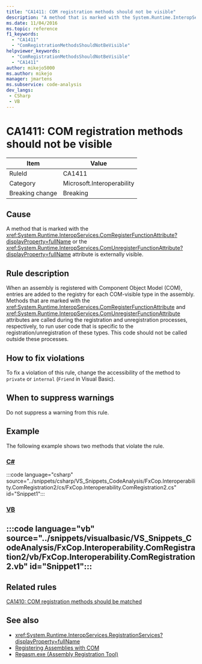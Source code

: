 ```yaml
---
title: "CA1411: COM registration methods should not be visible"
description: "A method that is marked with the System.Runtime.InteropServices.ComRegisterFunctionAttribute or the System.Runtime.InteropServices.ComUnregisterFunctionAttribute attribute is externally visible."
ms.date: 11/04/2016
ms.topic: reference
f1_keywords:
  - "CA1411"
  - "ComRegistrationMethodsShouldNotBeVisible"
helpviewer_keywords:
  - "ComRegistrationMethodsShouldNotBeVisible"
  - "CA1411"
author: mikejo5000
ms.author: mikejo
manager: jmartens
ms.subservice: code-analysis
dev_langs:
 - CSharp
 - VB
---
```

# CA1411: COM registration methods should not be visible


|Item|Value|
|-|-|
|RuleId|CA1411|
|Category|Microsoft.Interoperability|
|Breaking change|Breaking|

## Cause

A method that is marked with the <xref:System.Runtime.InteropServices.ComRegisterFunctionAttribute?displayProperty=fullName> or the <xref:System.Runtime.InteropServices.ComUnregisterFunctionAttribute?displayProperty=fullName> attribute is externally visible.

## Rule description
When an assembly is registered with Component Object Model (COM), entries are added to the registry for each COM-visible type in the assembly. Methods that are marked with the <xref:System.Runtime.InteropServices.ComRegisterFunctionAttribute> and <xref:System.Runtime.InteropServices.ComUnregisterFunctionAttribute> attributes are called during the registration and unregistration processes, respectively, to run user code that is specific to the registration/unregistration of these types. This code should not be called outside these processes.

## How to fix violations
To fix a violation of this rule, change the accessibility of the method to `private` or `internal` (`Friend` in Visual Basic).

## When to suppress warnings
Do not suppress a warning from this rule.

## Example
The following example shows two methods that violate the rule.

### [C#](#tab/csharp)
:::code language="csharp" source="../snippets/csharp/VS_Snippets_CodeAnalysis/FxCop.Interoperability.ComRegistration2/cs/FxCop.Interoperability.ComRegistration2.cs" id="Snippet1":::

### [VB](#tab/vb)
:::code language="vb" source="../snippets/visualbasic/VS_Snippets_CodeAnalysis/FxCop.Interoperability.ComRegistration2/vb/FxCop.Interoperability.ComRegistration2.vb" id="Snippet1":::
---

## Related rules
[CA1410: COM registration methods should be matched](../code-quality/ca1410.md)

## See also

- <xref:System.Runtime.InteropServices.RegistrationServices?displayProperty=fullName>
- [Registering Assemblies with COM](/dotnet/framework/interop/registering-assemblies-with-com)
- [Regasm.exe (Assembly Registration Tool)](/dotnet/framework/tools/regasm-exe-assembly-registration-tool)
